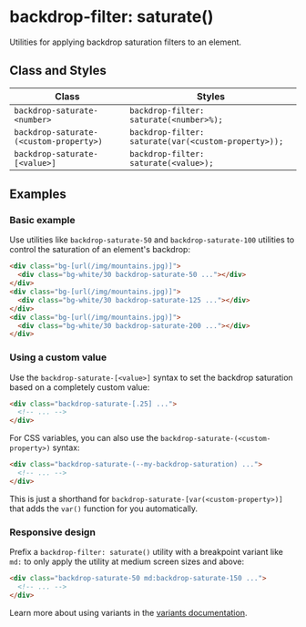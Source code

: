 # backdrop-filter: saturate()

Utilities for applying backdrop saturation filters to an element.

## Class and Styles

| Class                         | Styles                                     |
|-------------------------------|--------------------------------------------|
| `backdrop-saturate-<number>`   | `backdrop-filter: saturate(<number>%);`     |
| `backdrop-saturate-(<custom-property>)` | `backdrop-filter: saturate(var(<custom-property>));` |
| `backdrop-saturate-[<value>]`    | `backdrop-filter: saturate(<value>);`      |

## Examples

### Basic example

Use utilities like `backdrop-saturate-50` and `backdrop-saturate-100` utilities to control the saturation of an element's backdrop:

```html
<div class="bg-[url(/img/mountains.jpg)]">
  <div class="bg-white/30 backdrop-saturate-50 ..."></div>
</div>
<div class="bg-[url(/img/mountains.jpg)]">
  <div class="bg-white/30 backdrop-saturate-125 ..."></div>
</div>
<div class="bg-[url(/img/mountains.jpg)]">
  <div class="bg-white/30 backdrop-saturate-200 ..."></div>
</div>
```

### Using a custom value

Use the `backdrop-saturate-[<value>]` syntax to set the backdrop saturation based on a completely custom value:

```html
<div class="backdrop-saturate-[.25] ...">
  <!-- ... -->
</div>
```

For CSS variables, you can also use the `backdrop-saturate-(<custom-property>)` syntax:

```html
<div class="backdrop-saturate-(--my-backdrop-saturation) ...">
  <!-- ... -->
</div>
```

This is just a shorthand for `backdrop-saturate-[var(<custom-property>)]` that adds the `var()` function for you automatically.

### Responsive design

Prefix a `backdrop-filter: saturate()` utility with a breakpoint variant like `md:` to only apply the utility at medium screen sizes and above:

```html
<div class="backdrop-saturate-50 md:backdrop-saturate-150 ...">
  <!-- ... -->
</div>
```

Learn more about using variants in the [variants documentation](https://tailwindcss.com/docs/hover-focus-and-other-states).
